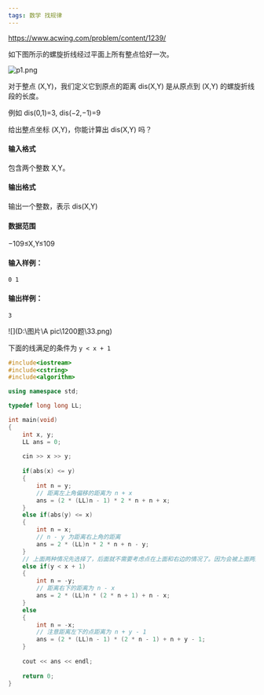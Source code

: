 ```yaml
---
tags: 数学 找规律
---
```




https://www.acwing.com/problem/content/1239/



如下图所示的螺旋折线经过平面上所有整点恰好一次。

![p1.png](https://cdn.acwing.com/media/article/image/2019/12/04/19_95e6f22816-p1.png)

对于整点 (X,Y)，我们定义它到原点的距离 dis(X,Y) 是从原点到 (X,Y) 的螺旋折线段的长度。

例如 dis(0,1)=3, dis(−2,−1)=9

给出整点坐标 (X,Y)，你能计算出 dis(X,Y) 吗？

#### 输入格式

包含两个整数 X,Y。

#### 输出格式

输出一个整数，表示 dis(X,Y)

#### 数据范围

−109≤X,Y≤109

#### 输入样例：

```
0 1
```

#### 输出样例：

```
3
```



![](D:\图片\A pic\1200题\33.png)

下面的线满足的条件为 `y < x + 1`

```cpp
#include<iostream>
#include<cstring>
#include<algorithm>

using namespace std;

typedef long long LL;

int main(void)
{
    int x, y;
    LL ans = 0;
    
    cin >> x >> y;
    
    if(abs(x) <= y)
    {
        int n = y;
        // 距离左上角偏移的距离为 n + x 
        ans = (2 * (LL)n - 1) * 2 * n + n + x;
    }
    else if(abs(y) <= x)
    {
        int n = x;
        // n - y 为距离右上角的距离
        ans = 2 * (LL)n * 2 * n + n - y;
    }
    // 上面两种情况先选择了，后面就不需要考虑点在上面和右边的情况了。因为会被上面两条语句优先选择
    else if(y < x + 1)
    {
        int n = -y;
        // 距离右下的距离为 n - x
        ans = 2 * (LL)n * (2 * n + 1) + n - x;
    }
    else
    {
        int n = -x;
        // 注意距离左下的点距离为 n + y - 1
        ans = (2 * (LL)n - 1) * (2 * n - 1) + n + y - 1;
    }
    
    cout << ans << endl;
    
    return 0;
}
```

